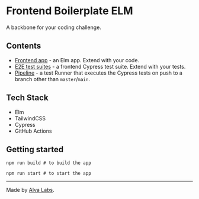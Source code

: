 # Frontend Boilerplate ELM

A backbone for your coding challenge.

## Contents

- [Frontend app](app-frontend) - an Elm app. Extend with your code.
- [E2E test suites](cypress/integration) - a frontend Cypress test suite. Extend with your tests.
- [Pipeline](.github/workflows/tests.yml) - a test Runner that executes the Cypress tests on push to a branch other than `master`/`main`.

## Tech Stack

- Elm
- TailwindCSS
- Cypress
- GitHub Actions

## Getting started

```
npm run build # to build the app

npm run start # to start the app
```

---

Made by [Alva Labs](https://www.alvalabs.io/).


